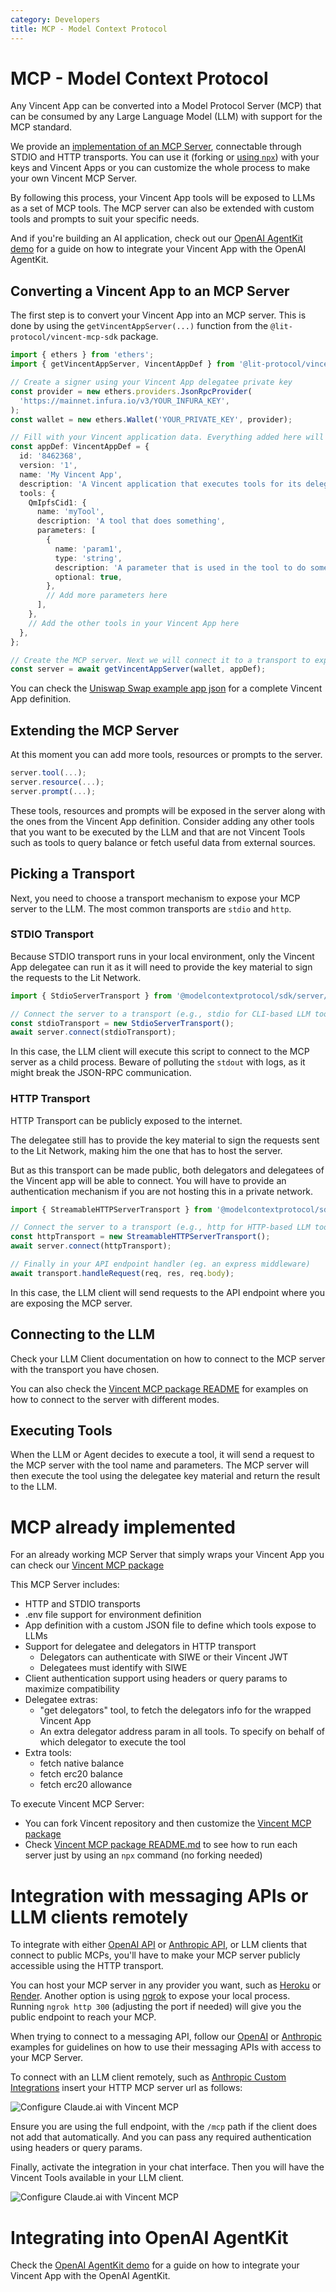 ```yaml
---
category: Developers
title: MCP - Model Context Protocol
---
```


# MCP - Model Context Protocol

Any Vincent App can be converted into a Model Protocol Server (MCP) that can be consumed by any Large Language Model (LLM) with support for the MCP standard.

We provide an [implementation of an MCP Server](https://github.com/LIT-Protocol/Vincent/tree/feature/main/packages/apps/mcp), connectable through STDIO and HTTP transports. You can use it (forking or [using `npx`](https://www.npmjs.com/package/@lit-protocol/vincent-mcp-server)) with your keys and Vincent Apps or you can customize the whole process to make your own Vincent MCP Server.

By following this process, your Vincent App tools will be exposed to LLMs as a set of MCP tools. The MCP server can also be extended with custom tools and prompts to suit your specific needs.

And if you're building an AI application, check out our [OpenAI AgentKit demo](https://github.com/LIT-Protocol/Vincent-MCP-OpenAI-AgentKit) for a guide on how to integrate your Vincent App with the OpenAI AgentKit.

## Converting a Vincent App to an MCP Server

The first step is to convert your Vincent App into an MCP server. This is done by using the `getVincentAppServer(...)` function from the `@lit-protocol/vincent-mcp-sdk` package.

```typescript
import { ethers } from 'ethers';
import { getVincentAppServer, VincentAppDef } from '@lit-protocol/vincent-mcp-sdk';

// Create a signer using your Vincent App delegatee private key
const provider = new ethers.providers.JsonRpcProvider(
  'https://mainnet.infura.io/v3/YOUR_INFURA_KEY',
);
const wallet = new ethers.Wallet('YOUR_PRIVATE_KEY', provider);

// Fill with your Vincent application data. Everything added here will be exposed to the LLM
const appDef: VincentAppDef = {
  id: '8462368',
  version: '1',
  name: 'My Vincent App',
  description: 'A Vincent application that executes tools for its delegators',
  tools: {
    QmIpfsCid1: {
      name: 'myTool',
      description: 'A tool that does something',
      parameters: [
        {
          name: 'param1',
          type: 'string',
          description: 'A parameter that is used in the tool to do something',
          optional: true,
        },
        // Add more parameters here
      ],
    },
    // Add the other tools in your Vincent App here
  },
};

// Create the MCP server. Next we will connect it to a transport to expose it to the LLM
const server = await getVincentAppServer(wallet, appDef);
```

You can check the [Uniswap Swap example app json](https://github.com/LIT-Protocol/Vincent/blob/feature/main/packages/apps/mcp/vincent-app.example.json) for a complete Vincent App definition.

## Extending the MCP Server

At this moment you can add more tools, resources or prompts to the server.

```typescript
server.tool(...);
server.resource(...);
server.prompt(...);
```

These tools, resources and prompts will be exposed in the server along with the ones from the Vincent App definition. Consider adding any other tools that you want to be executed by the LLM and that are not Vincent Tools such as tools to query balance or fetch useful data from external sources.

## Picking a Transport

Next, you need to choose a transport mechanism to expose your MCP server to the LLM. The most common transports are `stdio` and `http`.

### STDIO Transport

Because STDIO transport runs in your local environment, only the Vincent App delegatee can run it as it will need to provide the key material to sign the requests to the Lit Network.

```typescript
import { StdioServerTransport } from '@modelcontextprotocol/sdk/server/stdio.js';

// Connect the server to a transport (e.g., stdio for CLI-based LLM tools)
const stdioTransport = new StdioServerTransport();
await server.connect(stdioTransport);
```

In this case, the LLM client will execute this script to connect to the MCP server as a child process. Beware of polluting the `stdout` with logs, as it might break the JSON-RPC communication.

### HTTP Transport

HTTP Transport can be publicly exposed to the internet.

The delegatee still has to provide the key material to sign the requests sent to the Lit Network, making him the one that has to host the server.

But as this transport can be made public, both delegators and delegatees of the Vincent app will be able to connect. You will have to provide an authentication mechanism if you are not hosting this in a private network.

```typescript
import { StreamableHTTPServerTransport } from '@modelcontextprotocol/sdk/server/streamableHttp.js';

// Connect the server to a transport (e.g., http for HTTP-based LLM tools)
const httpTransport = new StreamableHTTPServerTransport();
await server.connect(httpTransport);

// Finally in your API endpoint handler (eg. an express middleware)
await transport.handleRequest(req, res, req.body);
```

In this case, the LLM client will send requests to the API endpoint where you are exposing the MCP server.

## Connecting to the LLM

Check your LLM Client documentation on how to connect to the MCP server with the transport you have chosen.

You can also check the [Vincent MCP package README](https://github.com/LIT-Protocol/Vincent/tree/main/packages/apps/mcp/README.md) for examples on how to connect to the server with different modes.

## Executing Tools

When the LLM or Agent decides to execute a tool, it will send a request to the MCP server with the tool name and parameters. The MCP server will then execute the tool using the delegatee key material and return the result to the LLM.

# MCP already implemented

For an already working MCP Server that simply wraps your Vincent App you can check our [Vincent MCP package](https://github.com/LIT-Protocol/Vincent/tree/main/packages/apps/mcp)

This MCP Server includes:

- HTTP and STDIO transports
- .env file support for environment definition
- App definition with a custom JSON file to define which tools expose to LLMs
- Support for delegatee and delegators in HTTP transport
  - Delegators can authenticate with SIWE or their Vincent JWT
  - Delegatees must identify with SIWE
- Client authentication support using headers or query params to maximize compatibility
- Delegatee extras:
  - "get delegators" tool, to fetch the delegators info for the wrapped Vincent App
  - An extra delegator address param in all tools. To specify on behalf of which delegator to execute the tool
- Extra tools:
  - fetch native balance
  - fetch erc20 balance
  - fetch erc20 allowance

To execute Vincent MCP Server:

- You can fork Vincent repository and then customize the [Vincent MCP package](https://github.com/LIT-Protocol/Vincent/tree/main/packages/apps/mcp)
- Check [Vincent MCP package README.md](https://github.com/LIT-Protocol/Vincent/tree/main/packages/apps/mcp/README.md) to see how to run each server just by using an `npx` command (no forking needed)

# Integration with messaging APIs or LLM clients remotely

To integrate with either [OpenAI API](https://platform.openai.com/docs/guides/tools-remote-mcp) or [Anthropic API](https://docs.anthropic.com/en/docs/agents-and-tools/mcp-connector), or LLM clients that connect to public MCPs, you'll have to make your MCP server publicly accessible using the HTTP transport.

You can host your MCP server in any provider you want, such as [Heroku](https://www.heroku.com/) or [Render](https://render.com/).
Another option is using [ngrok](https://ngrok.com/) to expose your local process. Running `ngrok http 300` (adjusting the port if needed) will give you the public endpoint to reach your MCP.

When trying to connect to a messaging API, follow our [OpenAI](https://github.com/LIT-Protocol/Vincent/tree/main/packages/apps/mcp/integrations/openAI.ts) or [Anthropic](https://github.com/LIT-Protocol/Vincent/tree/main/packages/apps/mcp/integrations/anthropic.ts) examples for guidelines on how to use their messaging APIs with access to your MCP Server.

To connect with an LLM client remotely, such as [Anthropic Custom Integrations](https://support.anthropic.com/en/articles/11175166-about-custom-integrations-using-remote-mcp) insert your HTTP MCP server url as follows:

![Configure Claude.ai with Vincent MCP](../images/claude-ai-mcp-config.png)

Ensure you are using the full endpoint, with the `/mcp` path if the client does not add that automatically. And you can pass any required authentication using headers or query params.

Finally, activate the integration in your chat interface. Then you will have the Vincent Tools available in your LLM client.

![Configure Claude.ai with Vincent MCP](../images/claude-ai-mcp-chat.png)

# Integrating into OpenAI AgentKit

Check the [OpenAI AgentKit demo](https://github.com/LIT-Protocol/Vincent-MCP-OpenAI-AgentKit) for a guide on how to integrate your Vincent App with the OpenAI AgentKit.
